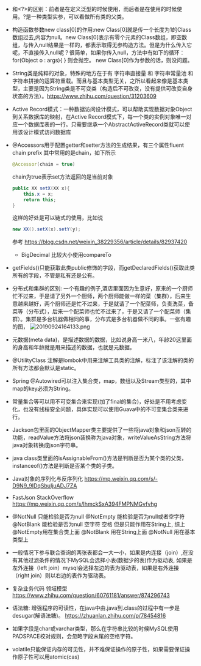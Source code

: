 - <T>和<?>的区别：前者是在定义泛型的时候使用，而后者是在使用的时候使用。?是一种类型实参，可以看做所有类的父类。
- 构造函数参数new class[0]的作用:new Class[0]就是传一个长度为1的Class数组过去,内容为null。new Class[0]表示有零个元素的Class数组，即空数组，与传入null结果是一样的，都表示取得无参构造方法。但是为什么传入它呢，不直接传入null呢？很简单，如果你传入null，方法中有如下的循环：
for(Object o : args){
}
则会抛空。
new Class[0]作为参数的话，则没问题。
- String类是纯粹的对象，特殊的地方在于有 字符串直接量 和 字符串常量池 和 字符串拼接的运算符重载。而且与基本类型无关，之所以看起来像是基本类型，主要是因为String类是不可变类（构造后不可改变，没有提供可改变自身状态的方法）。https://www.zhihu.com/question/31203609
- Active Record模式：一种数据访问设计模式，可以帮助实现数据对象Object到关系数据库的映射，在Active Record模式下，每一个类的实例对象唯一对应一个数据库表的一行。只需要继承一个AbstractActiveRecord类就可以使用该设计模式访问数据库
- @Accessors用于配置getter和setter方法的生成结果，有三个属性fluent chain prefix 其中常用的是chain，如下所示
  ```java
  @Accessor(chain = true)
  ```
  chain为true表示set方法返回的是当前对象
  ```java
  public XX setX(XX x){
      this.x = x;
      return this;
  }
  ```
  这样的好处是可以链式的使用，比如说
  ```java
  new XX().setX(x).setY(y);
  ```
  参考 https://blog.csdn.net/weixin_38229356/article/details/82937420
  - BigDecimal 比较大小使用compareTo
- getFields()只能获取此类public修饰的字段，而getDeclaredFields()获取此类所有的字段，不管是私有还是公有。
- 分布式和集群的区别: 一个有趣的例子,酒店里面因为生意好，原来的一个厨师忙不过来，于是请了另外一个厨师，两个厨师能做一样的菜（集群），后来生意越来越好，两个厨师还是忙不过来，于是就请了一个配菜师，负责洗菜，备菜等（分布式），后来一个配菜师也忙不过来了，于是又请了一个配菜师（集群）。集群是多台机器做相同的事，分布式是多台机器做不同的事。一张有趣的图，
   ![20190924164133.png](https://repositoryimage.oss-cn-shanghai.aliyuncs.com/img/20190924164133.png)

- 元数据(meta data)，是描述数据的数据，比如说身高一米八，年龄20这里面的身高和年龄就是用来描述的数据，也就是元数据。
- @UtilityClass 注解是lombok中用来注解工具类的注解，标注了该注解的类的所有方法都会默认是static。
- Spring @Autowired可以注入集合类，map，数组以及Stream类型的，其中map的key必须为String。
- 常量集合等可以用不可变集合来实现(加了final的集合)，好处是不用考虑变化，也没有线程安全问题，具体实现可以使用Guava中的不可变集合类来进行。
- Jackson包里面的ObjectMapper类主要提供了一些将java对象和json互转的功能，readValue方法将json装换称为java对象，writeValueAsString方法将java对象转换成json字符串。
- java class类里面的isAssignableFrom()方法是判断是否为某个类的父类，instanceof()方法是判断是否某个类的子类。
- Java对象的序列化与反序列化 https://mp.weixin.qq.com/s/-D9N9_9IDqSbuIjuADJ7ZA
- FastJson StackOverflow https://mp.weixin.qq.com/s/IhmckSxA394FMPNMGvfvhg
- @NotNull 只能检验是否为null @NotEmpty 能检验是否为null或者空字符 @NotBlank 能检验是否为null 空字符 空格 但是只能作用在String上, 综上 @NotEmpty用在集合类上面 @NotBlank 用在String上面 @NotNull 用在基本类型上
- 一般情况下参与联合查询的两张表都会一大一小，如果是内连接（join）,在没有其他过滤条件的情况下MySQL会选择小表(数据少的表)作为驱动表, 如果是左外连接（left join）mysql会选择左边的表为驱动表，如果是右外连接（right join）则以右边的表作为驱动表。
- 复杂业务代码 领域模型 https://www.zhihu.com/question/60761181/answer/874296743
- 语法糖: 增强程序的可读性，在java中由.java到.class的过程中有一步是 desugar(解语法糖)。 https://zhuanlan.zhihu.com/p/78454816
- 如果字段是char或varchar类型，那么在字符串比较的时候MySQL使用PADSPACE校对规则，会忽略字段末尾的空格字符。
- volatile只能保证内存的可见性，并不难保证操作的原子性，如果需要保证操作原子性可以用atomic(cas)